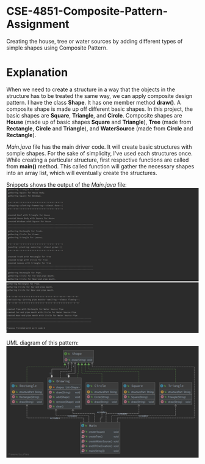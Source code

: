 # CSE-4851-Composite-Pattern-Assignment
Creating the house, tree or water sources by adding different types of simple shapes using Composite Pattern.

# Explanation
When we need to create a structure in a way that the objects in the structure has to be treated the same way, we can apply composite design pattern. I have the class **Shape**. It has one member method **draw()**.
A composite shape is made up off different basic shapes. In this project, the basic shapes are **Square**, **Triangle**, and **Circle**. Composite shapes are **House** (made up of basic shapes **Square** and **Triangle**), **Tree** (made from **Rectangle**, **Circle** and **Triangle**), and **WaterSource** (made from **Circle** and **Rectangle**). 

*Main.java* file has the main driver code. It will create basic structures with somple shapes. For the sake of simplicity, I've used each structures once. While creating a particular structure, first respective functions are called from **main()** method. This called function will gather the necessary shapes into an array list, which will eventually create the structures.

Snippets shows the output of the *Main.java* file:
![output1](output1.PNG)
![output2](output2.PNG)

UML diagram of this pattern:
![uml](PackagecompositeUML.png)
